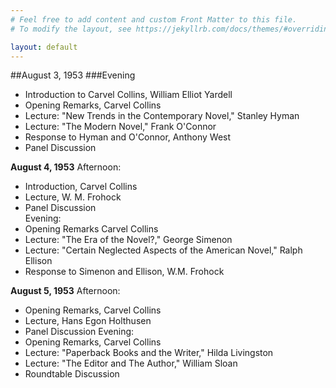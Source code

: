 ```yaml
---
# Feel free to add content and custom Front Matter to this file.
# To modify the layout, see https://jekyllrb.com/docs/themes/#overriding-theme-defaults

layout: default
---
```

##August 3, 1953
###Evening
- Introduction to Carvel Collins, William Elliot Yardell
- Opening Remarks, Carvel Collins
- Lecture: "New Trends in the Contemporary Novel," Stanley Hyman
- Lecture: "The Modern Novel," Frank O'Connor
- Response to Hyman and O'Connor, Anthony West
- Panel Discussion

**August 4, 1953**
Afternoon:
- Introduction, Carvel Collins
- Lecture, W. M. Frohock 
- Panel Discussion	
Evening:
- Opening Remarks	Carvel Collins
- Lecture: "The Era of the Novel?," George Simenon
- Lecture: "Certain Neglected Aspects of the American Novel," Ralph Ellison
- Response to Simenon and Ellison, W.M. Frohock

**August 5, 1953**
Afternoon: 
- Opening Remarks, Carvel Collins
- Lecture, Hans Egon Holthusen
- Panel Discussion
Evening: 
- Opening Remarks, Carvel Collins	
- Lecture: "Paperback Books and the Writer," Hilda Livingston
- Lecture: "The Editor and The Author," William Sloan
- Roundtable Discussion
